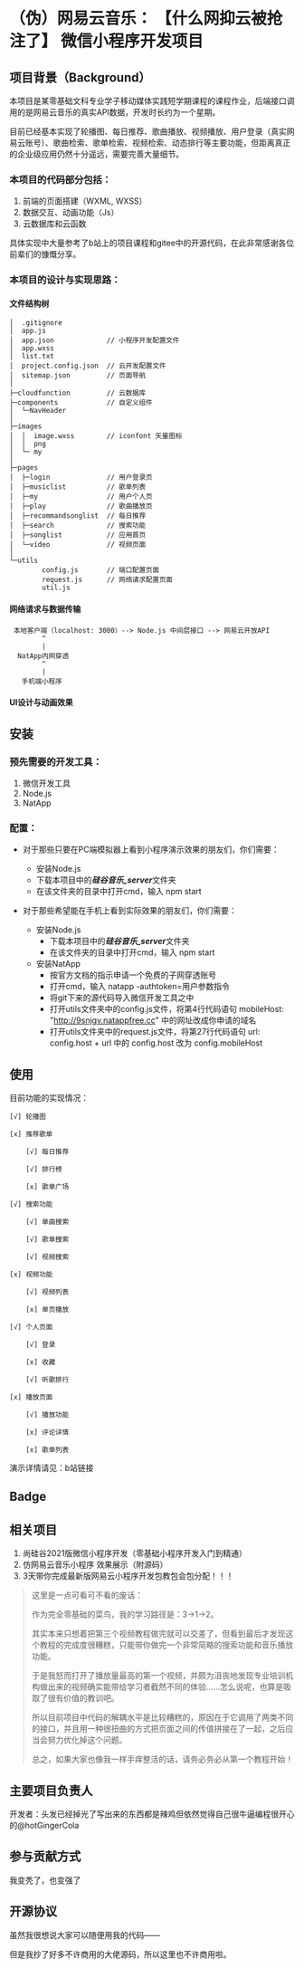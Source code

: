 # （伪）网易云音乐： 【什么网抑云被抢注了】 微信小程序开发项目
## 项目背景（Background）
本项目是某零基础文科专业学子移动媒体实践短学期课程的课程作业，后端接口调用的是网易云音乐的真实API数据，开发时长约为一个星期。

目前已经基本实现了轮播图、每日推荐、歌曲播放、视频播放、用户登录（真实网易云账号）、歌曲检索、歌单检索、视频检索、动态排行等主要功能，但距离真正的企业级应用仍然十分遥远，需要完善大量细节。

### 本项目的代码部分包括：
1. 前端的页面搭建（WXML, WXSS）
2. 数据交互、动画功能（Js）
3. 云数据库和云函数

具体实现中大量参考了b站上的项目课程和gitee中的开源代码，在此非常感谢各位前辈们的慷慨分享。

### 本项目的设计与实现思路：

#### 文件结构树
    │  .gitignore
    │  app.js
    │  app.json             // 小程序开发配置文件
    │  app.wxss
    │  list.txt
    │  project.config.json  // 云开发配置文件
    │  sitemap.json         // 页面导航
    │  
    ├─cloudfunction         // 云数据库
    ├─components            // 自定义组件
    │  └─NavHeader
    │          
    ├─images
    │  │  image.wxss        // iconfont 矢量图标
    │  │  png
    │  └─ my
    │          
    ├─pages
    │  ├─login              // 用户登录页
    │  ├─musiclist          // 歌单列表
    │  ├─my                 // 用户个人页
    │  ├─play               // 歌曲播放页
    │  ├─recommandsonglist  // 每日推荐
    │  ├─search             // 搜索功能
    │  ├─songlist           // 应用首页
    │  └─video              // 视频页面
    │          
    └─utils
            config.js       // 端口配置页面
            request.js      // 网络请求配置页面
            util.js

#### 网络请求与数据传输
     本地客户端（localhost: 3000）--> Node.js 中间层接口 --> 网易云开放API
            ^
            |
      NatApp内网穿透
            ^
            |
       手机端小程序
     
#### UI设计与动画效果


## 安装

### 预先需要的开发工具：
1. 微信开发工具
2. Node.js
3. NatApp

### 配置：
- 对于那些只要在PC端模拟器上看到小程序演示效果的朋友们，你们需要：
    - 安装Node.js
    - 下载本项目中的***硅谷音乐_server***文件夹
    - 在该文件夹的目录中打开cmd，输入 npm start

- 对于那些希望能在手机上看到实际效果的朋友们，你们需要：
    - 安装Node.js
        - 下载本项目中的***硅谷音乐_server***文件夹
        - 在该文件夹的目录中打开cmd，输入 npm start
    - 安装NatApp
        - 按官方文档的指示申请一个免费的子网穿透账号
        - 打开cmd，输入 natapp -authtoken=用户参数指令
        - 将git下来的源代码导入微信开发工具之中
        - 打开utils文件夹中的config.js文件，将第4行代码语句 mobileHost: "http://9snjgv.natappfree.cc" 中的网址改成你申请的域名
        - 打开utils文件夹中的request.js文件，将第27行代码语句 url: config.host + url 中的 config.host 改为 config.mobileHost



## 使用
目前功能的实现情况：

    [√] 轮播图
    
    [x] 推荐歌单
    
        [√] 每日推荐
        
        [√] 排行榜
    
        [x] 歌单广场
    
    [√] 搜索功能
    
        [√] 单曲搜索
        
        [√] 歌单搜索
        
        [√] 视频搜索
    
    [x] 视频功能
        
        [√] 视频列表
        
        [x] 单页播放
        
    [√] 个人页面
        
        [√] 登录
        
        [x] 收藏
        
        [√] 听歌排行
        
    [x] 播放页面
    
        [√] 播放功能
        
        [x] 评论详情
        
        [x] 歌单列表
        

演示详情请见：b站链接
## Badge
## 相关项目
1. 尚硅谷2021版微信小程序开发（零基础小程序开发入门到精通）
2. 仿网易云音乐小程序 效果展示（附源码）
3. 3天带你完成最新版网易云小程序开发包教包会包分配！！！
>这里是一点可看可不看的废话：
>
>作为完全零基础的菜鸟，我的学习路径是：3->1->2。
>
>其实本来只想着把第三个视频教程做完就可以交差了，但看到最后才发现这个教程的完成度很糟糕，只能带你做完一个非常简略的搜索功能和音乐播放功能。
>
>于是我怒而打开了播放量最高的第一个视频，并颇为沮丧地发现专业培训机构做出来的视频确实能带给学习者截然不同的体验……怎么说呢，也算是吸取了很有价值的教训吧。
>
>所以目前项目中代码的解耦水平是比较糟糕的，原因在于它调用了两类不同的接口，并且用一种很扭曲的方式把页面之间的传值拼接在了一起，之后应当会努力优化掉这个问题。
>
>总之，如果大家也像我一样手痒整活的话，请务必务必从第一个教程开始！
## 主要项目负责人
开发者：头发已经掉光了写出来的东西都是辣鸡但依然觉得自己很牛逼编程很开心的@hotGingerCola
## 参与贡献方式
我变秃了，也变强了
## 开源协议
虽然我很想说大家可以随便用我的代码——

但是我抄了好多不许商用的大佬源码，所以这里也不许商用啦。
